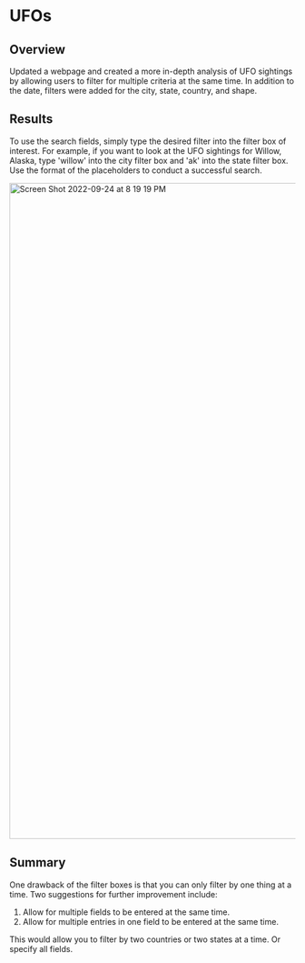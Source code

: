 # UFOs

## Overview

Updated a webpage and created a more in-depth analysis of UFO sightings by allowing users to filter for multiple criteria at the same time. In addition to the date, filters were added for the city, state, country, and shape.

## Results

To use the search fields, simply type the desired filter into the filter box of interest. For example, if you want to look at the UFO sightings for Willow, Alaska, type 'willow' into the city filter box and 'ak' into the state filter box. Use the format of the placeholders to conduct a successful search.

<img width="1153" alt="Screen Shot 2022-09-24 at 8 19 19 PM" src="https://user-images.githubusercontent.com/106785377/192125466-a0ad36aa-2783-4f5a-b250-12fc2ba084d3.png">

## Summary

One drawback of the filter boxes is that you can only filter by one thing at a time. Two suggestions for further improvement include:

  1. Allow for multiple fields to be entered at the same time.
  2. Allow for multiple entries in one field to be entered at the same time. 

This would allow you to filter by two countries or two states at a time. Or specify all fields.

